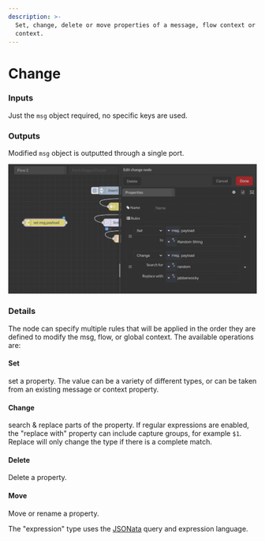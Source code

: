 ```yaml
---
description: >-
  Set, change, delete or move properties of a message, flow context or global
  context.
---
```


# Change

### Inputs

Just the `msg` object required, no specific keys are used.

### Outputs

Modified `msg` object is outputted through a single port.

![](<../../../.gitbook/assets/image (41).png>)

### Details

The node can specify multiple rules that will be applied in the order they are defined to modify the msg, flow, or global context. The available operations are:

#### Set

set a property. The value can be a variety of different types, or can be taken from an existing message or context property.

#### Change

search & replace parts of the property. If regular expressions are enabled, the "replace with" property can include capture groups, for example `$1`. Replace will only change the type if there is a complete match.

#### Delete

Delete a property.

#### Move

Move or rename a property.

The "expression" type uses the [JSONata](http://jsonata.org) query and expression language.
